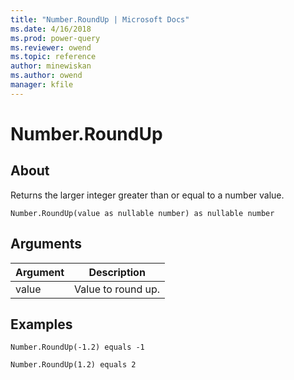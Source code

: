 ```yaml
---
title: "Number.RoundUp | Microsoft Docs"
ms.date: 4/16/2018
ms.prod: power-query
ms.reviewer: owend
ms.topic: reference
author: minewiskan
ms.author: owend
manager: kfile
---
```

# Number.RoundUp

  
## About  
Returns the larger integer greater than or equal to a number value.  
  
```  
Number.RoundUp(value as nullable number) as nullable number  
```  
  
## Arguments  
  
|Argument|Description|  
|------------|---------------|  
|value|Value to round up.|  
  
## Examples  
  
```  
Number.RoundUp(-1.2) equals -1  
```  
  
```  
Number.RoundUp(1.2) equals 2  
```  
